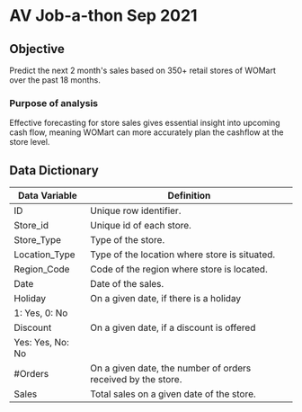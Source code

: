 # AV Job-a-thon Sep 2021
## Objective
Predict the next 2 month's sales based on 350+ retail stores of WOMart over the past 18 months. 

### Purpose of analysis
Effective forecasting for store sales gives essential insight into upcoming cash flow, meaning WOMart can more accurately plan the cashflow at the store level.


## Data Dictionary
| Data Variable |  Definition |
|---------------| ----------- |
| ID | Unique row identifier. |
| Store_id | Unique id of each store. |
| Store_Type | Type of the store. |
| Location_Type | Type of the location where store is situated. |
| Region_Code | Code of the region where store is located. |
| Date | Date of the sales. |
| Holiday | On a given date, if there is a holiday 
	1: Yes, 0: No |
| Discount | On a given date, if a discount is offered
	Yes: Yes, No: No |
| #Orders | On a given date, the number of orders received by the store. |
| Sales | Total sales on a given date of the store. |
